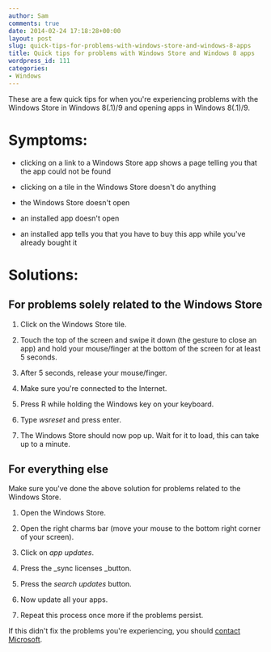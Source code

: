 ```yaml
---
author: Sam
comments: true
date: 2014-02-24 17:18:28+00:00
layout: post
slug: quick-tips-for-problems-with-windows-store-and-windows-8-apps
title: Quick tips for problems with Windows Store and Windows 8 apps
wordpress_id: 111
categories:
- Windows
---
```


These are a few quick tips for when you're experiencing problems with the Windows Store in Windows 8(.1)/9 and opening apps in Windows 8(.1)/9.<!-- more -->


# Symptoms:





	
  * clicking on a link to a Windows Store app shows a page telling you that the app could not be found

	
  * clicking on a tile in the Windows Store doesn't do anything

	
  * the Windows Store doesn't open

	
  * an installed app doesn't open

	
  * an installed app tells you that you have to buy this app while you've already bought it




# Solutions:




## For problems solely related to the Windows Store





	
  1. Click on the Windows Store tile.

	
  2. Touch the top of the screen and swipe it down (the gesture to close an app) and hold your mouse/finger at the bottom of the screen for at least 5 seconds.

	
  3. After 5 seconds, release your mouse/finger.

	
  4. Make sure you're connected to the Internet.

	
  5. Press R while holding the Windows key on your keyboard.

	
  6. Type _wsreset_ and press enter.

	
  7. The Windows Store should now pop up. Wait for it to load, this can take up to a minute.




## For everything else


Make sure you've done the above solution for problems related to the Windows Store.



	
  1. Open the Windows Store.

	
  2. Open the right charms bar (move your mouse to the bottom right corner of your screen).

	
  3. Click on _app updates_.

	
  4. Press the _sync licenses _button.

	
  5. Press the _search updates_ button.

	
  6. Now update all your apps.

	
  7. Repeat this process once more if the problems persist.


If this didn't fix the problems you're experiencing, you should [contact Microsoft](https://twitter.com/intent/tweet?text=@WindowsSupport%20).
